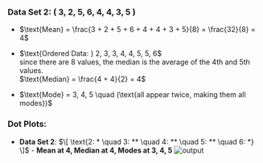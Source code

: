 
### Data Set 2: \( 3, 2, 5, 6, 4, 4, 3, 5 \)
- $\text{Mean} = \frac{3 + 2 + 5 + 6 + 4 + 4 + 3 + 5}{8} = \frac{32}{8} = 4\$

-  $\text{Ordered Data: } 2, 3, 3, 4, 4, 5, 5, 6\$\
  since there are 8 values, the median is the average of the 4th and 5th values.\
$\text{Median} = \frac{4 + 4}{2} = 4\$
-  $\\text{Mode} = 3, 4, 5 \quad (\text{all appear twice, making them all modes})\$
### Dot Plots:
- **Data Set 2**: $\[ \text{2: * \quad 3: ** \quad 4: ** \quad 5: ** \quad 6: *} \]$ - **Mean at 4, Median at 4, Modes at 3, 4, 5**
![output](https://github.com/user-attachments/assets/e8d46f0e-8072-49e7-a56d-0a6914dc9d90)
